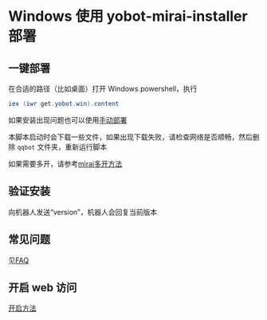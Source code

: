 # Windows 使用 yobot-mirai-installer 部署

## 一键部署

在合适的路径（比如桌面）打开 Windows powershell，执行

```powershell
iex (iwr get.yobot.win).content
```

如果安装出现问题也可以使用[手动部署](./Windows-gocqhttp.md)

本脚本启动时会下载一些文件，如果出现下载失败，请检查网络是否顺畅，然后删除 `qqbot` 文件夹，重新运行脚本

如果需要多开，请参考[mirai多开方法](../usage/mirai-multi-instances.md)

## 验证安装

向机器人发送“version”，机器人会回复当前版本

## 常见问题

见[FAQ](../usage/faq.md)

## 开启 web 访问

[开启方法](../usage/web-mode.md)
